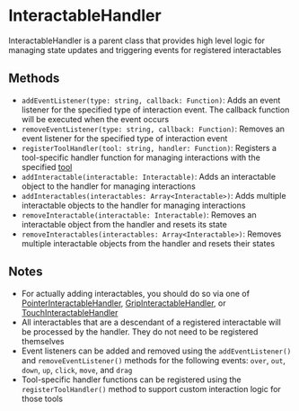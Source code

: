 # InteractableHandler

InteractableHandler is a parent class that provides high level logic for managing state updates and triggering events for registered interactables

## Methods

- `addEventListener(type: string, callback: Function)`: Adds an event listener for the specified type of interaction event. The callback function will be executed when the event occurs
- `removeEventListener(type: string, callback: Function)`: Removes an event listener for the specified type of interaction event
- `registerToolHandler(tool: string, handler: Function)`: Registers a tool-specific handler function for managing interactions with the specified [tool](/docs/InteractionTool.md)
- `addInteractable(interactable: Interactable)`: Adds an interactable object to the handler for managing interactions
- `addInteractables(interactables: Array<Interactable>)`: Adds multiple interactable objects to the handler for managing interactions
- `removeInteractable(interactable: Interactable)`: Removes an interactable object from the handler and resets its state
- `removeInteractables(interactables: Array<Interactable>)`: Removes multiple interactable objects from the handler and resets their states

## Notes

- For actually adding interactables, you should do so via one of [PointerInteractableHandler](/docs/PointerInteractableHandler.md), [GripInteractableHandler](/docs/GripInteractableHandler.md), or [TouchInteractableHandler](/docs/TouchInteractableHandler.md)
- All interactables that are a descendant of a registered interactable will be processed by the handler. They do not need to be registered themselves
- Event listeners can be added and removed using the `addEventListener()` and `removeEventListener()` methods for the following events: `over`, `out`, `down`, `up`, `click`, `move`, and `drag`
- Tool-specific handler functions can be registered using the `registerToolHandler()` method to support custom interaction logic for those tools

